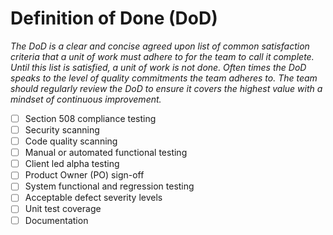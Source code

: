 # Definition of Done (DoD)

_The DoD is a clear and concise agreed upon list of common satisfaction criteria that a unit of work must adhere to for the team to call it complete. Until this list is satisfied, a unit of work is not done. Often times the DoD speaks to the level of quality commitments the team adheres to. The team should regularly review the DoD to ensure it covers the highest value with a mindset of continuous improvement._

- [ ] Section 508 compliance testing
- [ ] Security scanning
- [ ] Code quality scanning
- [ ] Manual or automated functional testing
- [ ] Client led alpha testing 
- [ ] Product Owner (PO) sign-off
- [ ] System functional and regression testing
- [ ] Acceptable defect severity levels 
- [ ] Unit test coverage
- [ ] Documentation

